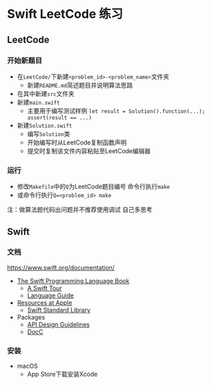 # Swift LeetCode 练习

## LeetCode

### 开始新题目

- 在`LeetCode/`下新建`<problem_id>-<problem_name>`文件夹
    - 新建`README.md`简述题目并说明算法思路
- 在其中新建`src`文件夹
- 新建`main.swift`
    - 主要用于编写测试样例 `let result = Solution().function(...); assert(result == ...)`
- 新建`Solution.swift`
    - 编写`Solution`类
    - 开始编写时从LeetCode复制函数声明
    - 提交时复制该文件内容粘贴至LeetCode编辑器

### 运行

- 修改`Makefile`中的`Q`为LeetCode题目编号 命令行执行`make`
- 或命令行执行`Q=<problem_id> make`

注：做算法题代码出问题并不推荐使用调试 自己多思考

## Swift

### 文档

<https://www.swift.org/documentation/>

- [The Swift Programming Language Book](https://www.swift.org/documentation/)
    - [A Swift Tour](https://docs.swift.org/swift-book/GuidedTour/GuidedTour.html)
    - [Language Guide](https://docs.swift.org/swift-book/LanguageGuide/TheBasics.html)
- [Resources at Apple](https://developer.apple.com/swift/resources/)
    - [Swift Standard Library](https://developer.apple.com/documentation/swift/swift-standard-library)
- Packages
    - [API Design Guidelines](https://www.swift.org/documentation/api-design-guidelines/)
    - [DocC](https://www.swift.org/documentation/docc/)

### 安装

- macOS
    - App Store下载安装Xcode
